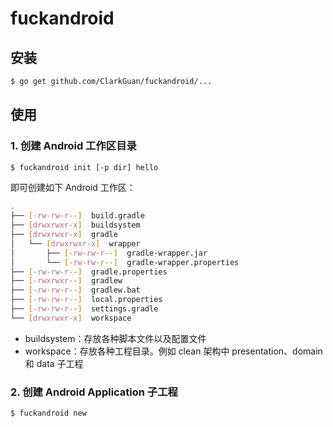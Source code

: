 # fuckandroid

## 安装

```bash
$ go get github.com/ClarkGuan/fuckandroid/...
```

## 使用

### 1. 创建 Android 工作区目录

```bash
$ fuckandroid init [-p dir] hello
```

即可创建如下 Android 工作区：

```bash
.
├── [-rw-rw-r--]  build.gradle
├── [drwxrwxr-x]  buildsystem
├── [drwxrwxr-x]  gradle
│   └── [drwxrwxr-x]  wrapper
│       ├── [-rw-rw-r--]  gradle-wrapper.jar
│       └── [-rw-rw-r--]  gradle-wrapper.properties
├── [-rw-rw-r--]  gradle.properties
├── [-rwxrwxr--]  gradlew
├── [-rw-rw-r--]  gradlew.bat
├── [-rw-rw-r--]  local.properties
├── [-rw-rw-r--]  settings.gradle
└── [drwxrwxr-x]  workspace
```

- buildsystem：存放各种脚本文件以及配置文件
- workspace：存放各种工程目录。例如 clean 架构中 presentation、domain 和 data 子工程

### 2. 创建 Android Application 子工程

```bash
$ fuckandroid new 
```